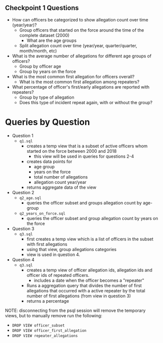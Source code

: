 ## Checkpoint 1 Questions
* How can officers be categorized to show allegation count over time (year/year)?
    * Group officers that started on the force around the time of the complete dataset (2000)
        * What are the age groups
    * Split allegation count over time (year/year, quarter/quarter, month/month, etc)
* What is the average number of allegations for different age groups of officers?
    * Group by officer age
    * Group by years on the force
* What is the most common first allegation for officers overall?
    * What is the most common first allegation among repeaters?
* What percentage of officer's first/early allegations are reported with repeaters?
    * Group by type of allegation
    * Does this type of incident repeat again, with or without the group?


# Queries by Question
* Question 1
    - `q1.sql`
        - creates a temp view that is a subset of active officers whom started on the force between 2000 and 2018
            - this view will be used in queries for questions 2-4
        - creates data points for
            * age group
            * years on the force
            * total number of allegations
            * allegation count year/year
        - returns aggregate data of the view
* Question 2
    - `q2_age.sql`
        - queries the officer subset and groups allegation count by age-group
    - `q2_years_on_force.sql`
        - queries the officer subset and group allegation count by years on the force
* Question 3
    - `q3.sql`
        - first creates a temp view which is a list of officers in the subset with first allegations
        - using that view, group allegations categories
        - view is used in question 4.
* Question 4
    - `q3.sql`
        - creates a temp view of officer allegation ids, allegation ids and officer ids of repeated officers.
            - includes a date when the officer becomes a "repeater"
        - Runs a aggregation query that divides the number of first allegations that occurred with a active repeater by the total number of first allegations (from view in question 3)
        - returns a percentage 

NOTE: disconnecting from the psql session will remove the temporary views, but to manually remove run the following:
- `DROP VIEW officer_subset`
- `DROP VIEW officer_first_allegation`
- `DROP VIEW repeater_allegations` 
    